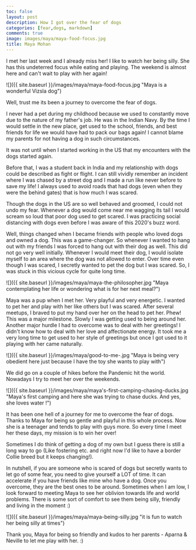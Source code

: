 ```yaml
---
toc: false
layout: post
description: How I got over the fear of dogs
categories: [fear,dogs, markdown]
comments: true
image: images/maya/maya-food-focus.jpg
title: Maya Mohan
---
```


I met her last week and I already miss her! I like to watch her being silly. She has this undeterred focus while eating and playing. The weekend is almost here and can't wait to play with her again!

![]({{ site.baseurl }}/images/maya/maya-food-focus.jpg "Maya is a wonderful Vizsla dog")


Well, trust me its been a journey to overcome the fear of dogs. 

I never had a pet during my childhood because we used to constantly move due to the nature of my father's job.  He was in the Indian Navy. By the time I would settle in the new place, get used to the school, friends, and best friends for life we would have had to pack our bags again! I cannot blame my parents for not having a dog in such circumstances.

It was not until when I started working in the US that my encounters with the dogs started again. 

Before that, I was a student back in India and my relationship with dogs could be described as fight or flight. I can still vividly remember an incident where  I was chased by a street dog and I made a run like never before to save my life! I always used to avoid roads that had dogs (even when they were the behind gates) that is how much I was scared.

Though the dogs in the US are so well behaved and groomed, I could not undo my fear. Whenever a dog would come near me wagging its tail I would scream so loud that poor dog used to get scared. I was practicing social distancing with dogs even before I was aware of this 2020's buzz word.

Well, things changed when I  became friends with people who loved dogs and owned a dog. This was a game-changer. So whenever I wanted to hang out with my friends I was forced to hang out with their dog as well. This did not go very well initially. Whenever I would meet their dog, I would isolate myself to an area where the dog was not allowed to enter. Over time even though I was scared, I secretly wanted to pet the dog but I was scared. So, I was stuck in this vicious cycle for quite long time. 

![]({{ site.baseurl }}/images/maya/maya-the-philosopher.jpg "Maya contemplating her life or wondering what is for her next meal?")

Maya was a pup when I met her. Very playful and very energetic. I wanted to pet her and play with her like others but I was scared. After several meetups, I braved to put my hand over her on the head to pet her. Phew! This was a major milestone. Slowly I was getting used to being around her.  Another major hurdle I had to overcome was to deal with her greetings! I didn't know how to deal with her love and affectionate energy. It took me a very long time to get used to her style of greetings but once I got used to it playing with her came naturally. 


![]({{ site.baseurl }}/images/maya/good-to-me-.jpg "Maya is being very obedient here just because I have the toy she wants to play with")


We did go on a couple of hikes before the Pandemic hit the world. Nowadays I try to meet her over the weekends.

![]({{ site.baseurl }}/images/maya/maya's-first-camping-chasing-ducks.jpg "Maya's first camping and here she was trying to chase ducks. And yes, she loves water !")

It has been one hell of a journey for me to overcome the fear of dogs. Thanks to Maya for being so gentle and playful in this whole process. Now she is a teenager and tends to play with guys more. So every time I meet her these days, my mission is to win her over!

Sometimes I do think of getting a dog of my own but I guess there is still a long way to go (Like fostering etc. and right now I'd like to have a border Collie breed but it keeps changing!).

In nutshell, if you are someone who is scared of dogs but secretly wants to let go of some fear, you need to give yourself a LOT of time. It can accelerate if you have friends like mine who have a dog. Once you overcome, they are the best ones to be around. Sometimes when I am low, I look forward to meeting Maya to see her oblivion towards life and world problems. There is some sort of comfort to see them being silly, friendly and living in the moment :)

![]({{ site.baseurl }}/images/maya/maya-being-silly.jpg "it is fun to watch her being silly at times")

Thank you, Maya for being so friendly and kudos to her parents - Aparna & Neville to let me play with her. :)
